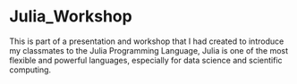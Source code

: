 # Julia_Workshop

This is part of a presentation and workshop that I had created to introduce my classmates to the Julia Programming Language, Julia is one of the most flexible and powerful languages, especially for data science and scientific computing.
